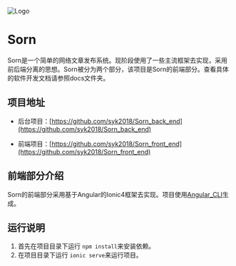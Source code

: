![Logo](https://raw.githubusercontent.com/syk2018/Sorn_front_end/master/src/assets/logo.png)
# Sorn
Sorn是一个简单的网络文章发布系统。现阶段使用了一些主流框架去实现，采用前后端分离的思想。Sorn被分为两个部分，该项目是Sorn的前端部分。查看具体的软件开发文档请参照docs文件夹。

## 项目地址

- 后台项目：[https://github.com/syk2018/Sorn_back_end](https://github.com/syk2018/Sorn_back_end)

- 前端项目：[https://github.com/syk2018/Sorn_front_end](https://github.com/syk2018/Sorn_front_end)

## 前端部分介绍

Sorn的前端部分采用基于Angular的Ionic4框架去实现。项目使用[Angular_CLI](https://github.com/angular/angular-cli)生成。

## 运行说明

1. 首先在项目目录下运行 `npm install`来安装依赖。
2. 在项目目录下运行 `ionic serve`来运行项目。

